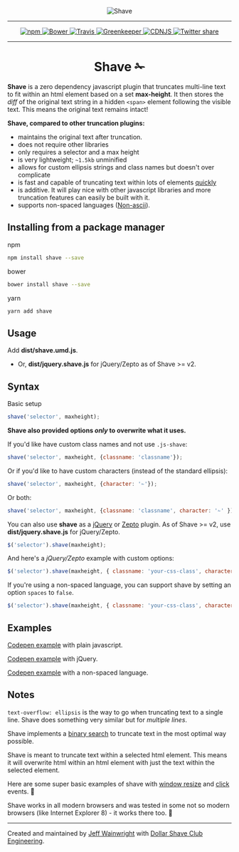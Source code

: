 <p align="center">
  <img alt="Shave" src="http://imgh.us/shave.svg" />
</p>
<hr>
<p align="center">
  <a href="https://www.npmjs.com/package/shave">
    <img src="https://badge.fury.io/js/shave.svg" alt="npm" />
  </a>
  <a href="https://github.com/dollarshaveclub/shave">
    <img src="https://badge.fury.io/bo/shave.svg" alt="Bower" />
  </a>
  <a href="https://travis-ci.org/dollarshaveclub/shave">
    <img src="https://travis-ci.org/dollarshaveclub/shave.svg?branch=master" alt="Travis" />
  </a>
  <a href="https://greenkeeper.io/">
    <img src="https://badges.greenkeeper.io/dollarshaveclub/shave.svg" alt="Greenkeeper" />
  </a>
  <a href="https://cdnjs.com/libraries/shave">
    <img src="https://img.shields.io/cdnjs/v/shave.svg" alt="CDNJS" />
  </a>
  <a href="https://twitter.com/home?status=Shave%20is%20a%200%20dep%20js%20lib%20that%20truncates%20multiline%20text%20to%20fit%20within%20a%20html%20element%20%E2%9C%81https%3A%2F%2Fgithub.com%2Fdollarshaveclub%2Fshave%20%40DSCEngineering%20%23JavaScript%20%F0%9F%92%AA">
    <img src="https://img.shields.io/twitter/url/http/shields.io.svg?style=social&maxAge=2592000" alt="Twitter share" />
  </a>
</p>
<hr>
<h1 align="center">Shave ✁</h1>

**Shave** is a zero dependency javascript plugin that truncates multi-line text to fit within an html element based on a set **max-height**. It then stores the _diff_ of the original text string in a hidden `<span>` element following the visible text. This means the original text remains intact!

**Shave, compared to other truncation plugins:**
-   maintains the original text after truncation.
-   does not require other libraries
-   only requires a selector and a max height
-   is very lightweight; `~1.5kb` unminified
-   allows for custom ellipsis strings and class names but doesn't over complicate
-   is fast and capable of truncating text within lots of elements [quickly](http://codepen.io/pwfisher/full/ozVAyr/)
-   is additive. It will play nice with other javascript libraries and more truncation features can easily be built with it.
-   supports non-spaced languages ([Non-ascii](https://en.wikipedia.org/wiki/ASCII)).

## Installing from a package manager

npm
```sh
npm install shave --save
```
bower
```sh
bower install shave --save
```
yarn
```sh
yarn add shave
```

## Usage

Add **dist/shave.umd.js**.
-  Or, **dist/jquery.shave.js** for jQuery/Zepto as of Shave >= v2.

## Syntax

Basic setup
```javascript
shave('selector', maxheight);
```
**Shave also provided options _only_ to overwrite what it uses.**

If you'd like have custom class names and not use `.js-shave`:
```javascript
shave('selector', maxheight, {classname: 'classname'});
```
Or if you'd like to have custom characters (instead of the standard ellipsis):
```javascript
shave('selector', maxheight, {character: '✁'});
```
Or both:
```javascript
shave('selector', maxheight, {classname: 'classname', character: '✁' });
```
You can also use **shave** as a [jQuery](http://jquery.com/) or [Zepto](http://zeptojs.com/) plugin. As of Shave >= v2, use **dist/jquery.shave.js** for jQuery/Zepto.
```javascript
$('selector').shave(maxheight);
```
And here's a _jQuery/Zepto_ example with custom options:
```javascript
$('selector').shave(maxheight, { classname: 'your-css-class', character: '✁'  });
```

If you're using a non-spaced language, you can support shave by setting an option `spaces` to `false`.
```javascript
$('selector').shave(maxheight, { classname: 'your-css-class', character: '✁', spaces: false });
```

## Examples

[Codepen example](http://codepen.io/yowainwright/pen/5f471214df90f43c7996c5914c88e858/) with plain javascript.

[Codepen example](http://codepen.io/yowainwright/pen/c35ad7a281bc58ce6f89d2adb94c5d14/) with jQuery.

[Codepen example](http://codepen.io/yowainwright/pen/wzVgMp) with a non-spaced language.

## Notes

`text-overflow: ellipsis` is the way to go when truncating text to a single line. Shave does something very similar but for _multiple lines_.

Shave implements a [binary search](http://oli.me.uk/2013/06/08/searching-javascript-arrays-with-a-binary-search/) to truncate text in the most optimal way possible.

Shave is meant to truncate text within a selected html element. This means it will overwrite html within an html element with just the text within the selected element.

Here are some super basic examples of shave with [window resize](http://codepen.io/yowainwright/pen/yVBxGY) and [click](http://codepen.io/yowainwright/pen/PbYdvL/) events. 🙌

Shave works in all modern browsers and was tested in some not so modern browsers (like Internet Explorer 8) - it works there too. 🍻

----

Created and maintained by [Jeff Wainwright](https://github.com/yowainwright) with [Dollar Shave Club Engineering](https://github.com/dollarshaveclub).

